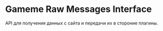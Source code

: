# Gameme Raw Messages Interface

API для получения данных с сайта и передачи их в стороние плагины.

